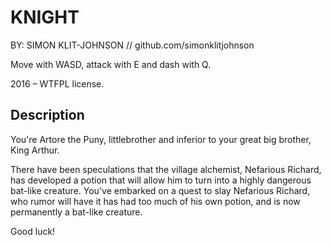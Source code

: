 
# KNIGHT

BY: SIMON KLIT-JOHNSON // github.com/simonklitjohnson

Move with WASD, attack with E and dash with Q.

2016 – WTFPL license.

## Description

You're Artore the Puny, littlebrother and inferior to your great big brother, King Arthur.

There have been speculations that the village alchemist, Nefarious Richard, has developed a potion that will allow him to turn into a highly dangerous bat-like creature. You've embarked on a quest to slay Nefarious Richard, who rumor will have it has had too much of his own potion, and is now permanently a bat-like creature.

Good luck!
